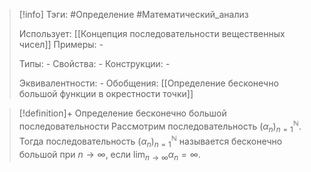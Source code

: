 > [!info]
> Тэги: #Определение #Математический_анализ  
> 
> Использует: [[Концепция последовательности вещественных чисел]]
> Примеры: *-*
> 
> Типы: *-*
> Свойства: *-*
> Конструкции: *-*
> 
> Эквивалентности: *-*
> Обобщения: [[Определение бесконечно большой функции в окрестности точки]]

> [!definition]+ Определение бесконечно большой последовательности
> Рассмотрим последовательность $(\alpha_n)_{n=1}^{\mathbb N}$. Тогда последовательность $(\alpha_n)_{n=1}^{\mathbb N}$ называется бесконечно большой при $n \to \infty$, если $\displaystyle\lim_{n \to \infty} \alpha_n = \infty$.